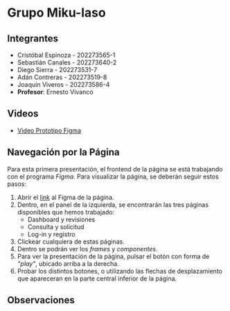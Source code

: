# Grupo Miku-laso

## Integrantes

- Cristóbal Espinoza - 202273565-1
- Sebastián Canales - 202273640-2
- Diego Sierra - 202273531-7
- Adán Contreras - 202273519-8
- Joaquín Viveros - 202273586-4
- **Profesor**: Ernesto Vivanco

## Videos

- [Video Prototipo Figma]()

## Navegación por la Página
Para esta primera presentación, el frontend de la página se está trabajando con el programa *Figma*.
Para visualizar la página, se deberán seguir estos pasos:
1. Abrir el [link](https://www.figma.com/design/QKW7akjVrPoWDboq9zrnYR/Biblioteca-de-libros-libreros?node-id=23-3&t=hBhKfm0hYHWpOSSy-1) al Figma de la página.
2. Dentro, en el panel de la izquierda, se encontrarán las tres páginas disponibles que hemos trabajado:
    - Dashboard y revisiones
    - Consulta y solicitud
    - Log-in y registro
3. Clickear cualquiera de estas páginas.
4. Dentro se podrán ver los *frames* y *componentes*.
5. Para ver la presentación de la página, pulsar el botón con forma de *"play"*, ubicado arriba a la derecha.
6. Probar los distintos botones, o utilizando las flechas de desplazamiento que apareceran en la parte central inferior de la página.

## Observaciones

